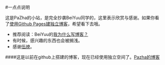 #一点点说明

这是PaZha的小站，是完全抄袭BeiYuu同学的，这里表示欣赏与感谢。如果你看了[使用Github Pages建独立博客](http://beiyuu.com/github-pages/)，希望看下去哦。
* 推荐阅读：BeiYuu的[我为什么写博客？](http://beiyuu.com/why-blog/)
* 有时候，感兴趣的东西也会被搁浅。
* 感谢[伍燎](https://github.com/wuliao518/)。


####这是以前在github上搭建的博客，现在已经使用独立空间了。[Pazha的博客](http://inslow.com)
